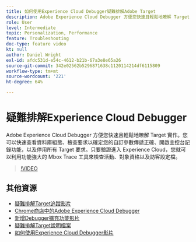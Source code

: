 ```yaml
---
title: 如何使用Experience Cloud Debugger疑難排解Adobe Target
description: Adobe Experience Cloud Debugger 方便您快速且輕鬆地瞭解 Target 實作。您可以快速查看資料庫組態、檢查要求以確定您的自訂參數傳遞正確、開啟主控台記錄功能，以及停用所有 Target 要求。只要驗證進入 Experience Cloud，您就可以利用功能強大的 Mbox Trace 工具來檢查活動、對象資格以及訪客設定檔。
role: User
level: Intermediate
topic: Personalization, Performance
feature: Troubleshooting
doc-type: feature video
kt: null
author: Daniel Wright
exl-id: afdc531d-e54c-4612-b21b-67a3e8e65a26
source-git-commit: 342e02562b5296871638c1120114214df6115809
workflow-type: tm+mt
source-wordcount: '221'
ht-degree: 64%

---
```


# 疑難排解Experience Cloud Debugger

Adobe Experience Cloud Debugger 方便您快速且輕鬆地瞭解 Target 實作。您可以快速查看資料庫組態、檢查要求以確定您的自訂參數傳遞正確、開啟主控台記錄功能，以及停用所有 Target 要求。只要驗證進入 Experience Cloud，您就可以利用功能強大的 Mbox Trace 工具來檢查活動、對象資格以及訪客設定檔。

>[!VIDEO](https://video.tv.adobe.com/v/23115/?quality=12)

## 其他資源

* [疑難排解Target追蹤影片](troubleshoot-with-target-traces.md)
* [Chrome商店中的Adobe Experience Cloud Debugger](https://chrome.google.com/webstore/detail/adobe-experience-cloud-de/ocdmogmohccmeicdhlhhgepeaijenapj)
* [新增Debugger擴充功能影片](https://experienceleague.adobe.com/docs/debugger-learn/tutorials/experience-cloud-debugger/add-the-extension.html?lang=en)
* [疑難排解Target說明檔案](https://experienceleague.adobe.com/docs/target/using/troubleshoot/troubleshooting-target.html?lang=en)
* [如何使用Experience Cloud Debugger影片](https://experienceleague.adobe.com/docs/debugger-learn/tutorials/experience-cloud-debugger/use-the-experience-cloud-debugger.html?lang=en)
